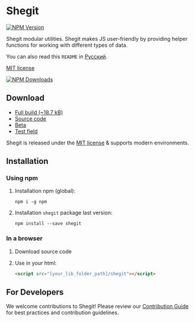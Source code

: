 # Shegit

[![NPM Version](https://img.shields.io/npm/v/shegit?style=for-the-badge&label=version)](https://www.npmjs.com/package/shegit)

Shegit modular utilities. Shegit makes JS user-friendly by providing helper functions for working with different types of data.

You can also read this `README` in [Русский](./RESOURCES/README/README.ru.md).

[MIT license](./LICENSE)

[![NPM Downloads](https://img.shields.io/npm/dw/shegit?logo=npm&label=npm&labelColor=red&color=grey)](https://www.npmjs.com/package/shegit)

## Download

- [Full build (~18.7 kB)](https://github.com/or-temka/shegit/archive/refs/heads/npm.zip)
- [Source code](https://github.com/or-temka/shegit/archive/refs/heads/main.zip)
- [Beta](https://github.com/or-temka/shegit/archive/refs/heads/dev.zip)
- [Test field](https://github.com/or-temka/shegit/archive/refs/heads/test.zip)

Shegit is released under the [MIT license](./LICENSE) & supports modern environments.

## Installation

### Using npm

1. Installation npm (global):

   ```shell
   npm i -g npm
   ```

2. Installation `shegit` package last version:

   ```shell
   npm install --save shegit
   ```

### In a browser

1. Download source code

2. Use in your html:

   ```html
   <script src="[your_lib_folder_path]/shegit"></script>
   ```

## For Developers

We welcome contributions to Shegit!
Please review our [Contribution Guide](./CONTRIBUTING.md) for best practices and contribution guidelines.
